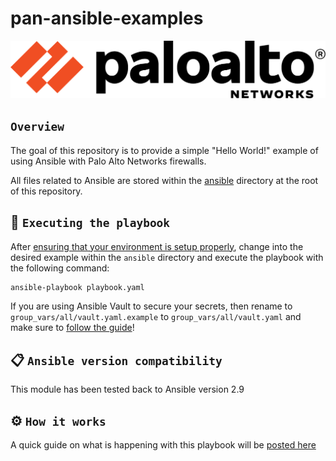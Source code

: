 # pan-ansible-examples

[![N|Solid](./images/paloaltonetworks_logo.png)](https://www.paloaltonetworks.com/)

## `Overview`

The goal of this repository is to provide a simple "Hello World!" example of using Ansible with Palo Alto Networks firewalls.

All files related to Ansible are stored within the [ansible](https://dev.azure.com/pan-automation-demos/Ansible/_git/pan-ansible-hello-world?path=/ansible) directory at the root of this repository.

## 🚀 `Executing the playbook`

After [ensuring that your environment is setup properly](./docs/environment.md), change into the desired example within the `ansible` directory and execute the playbook with the following command:

```sh
ansible-playbook playbook.yaml
```

If you are using Ansible Vault to secure your secrets, then rename to `group_vars/all/vault.yaml.example` to `group_vars/all/vault.yaml` and make sure to [follow the guide](./docs/vault.md)!

## 📋 `Ansible version compatibility`

This module has been tested back to Ansible version 2.9

## ⚙️ `How it works`

A quick guide on what is happening with this playbook will be [posted here](./docs/howitworks.md)
